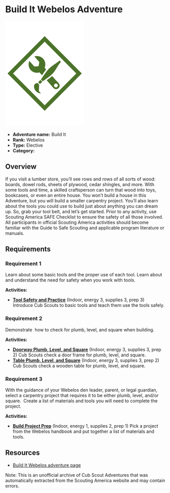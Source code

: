 # Build It Webelos Adventure

![Build It Webelos adventure belt loop](images/build-it.jpg)

- **Adventure name:** Build It
- **Rank:** Webelos
- **Type:** Elective
- **Category:** 

## Overview

If you visit a lumber store, you’ll see rows and rows of all sorts of wood: boards, dowel rods, sheets of plywood, cedar shingles, and more. With some tools and time, a skilled craftsperson can turn that wood into toys, bookcases, or even an entire house. You won’t build a house in this Adventure, but you will build a smaller carpentry project. You’ll also learn about the tools you could use to build just about anything you can dream up. So, grab your tool belt, and let’s get started. Prior to any activity, use Scouting America SAFE Checklist to ensure the safety of all those involved. All participants in official Scouting America activities should become familiar with the Guide to Safe Scouting and applicable program literature or manuals.

## Requirements

### Requirement 1

Learn about some basic tools and the proper use of each tool. Learn about and understand the need for safety when you work with tools.

**Activities:**

- **[Tool Safety and Practice](https://www.scouting.org/cub-scout-activities/tool-safety-and-practice/)** (Indoor, energy 3, supplies 3, prep 3)
  Introduce Cub Scouts to basic tools and teach them  use  the tools safely.

### Requirement 2

Demonstrate  how to check for plumb, level, and square when building.

**Activities:**

- **[Doorway Plumb, Level, and Square](https://www.scouting.org/cub-scout-activities/doorway-plumb-level-and-square/)** (Indoor, energy 3, supplies 3, prep 2)
  Cub Scouts check  a door frame  for plumb, level, and square.
- **[Table Plumb, Level, and Square](https://www.scouting.org/cub-scout-activities/table-plumb-level-and-square/)** (Indoor, energy 3, supplies 3, prep 2)
  Cub Scouts check a wooden table for plumb, level, and square.

### Requirement 3

With the guidance of your Webelos den leader, parent, or legal guardian, select a carpentry project that requires it to be either plumb, level, and/or square.  Create a list of materials and tools you will need to complete the project.

**Activities:**

- **[Build Project Prep](https://www.scouting.org/cub-scout-activities/build-project-prep/)** (Indoor, energy 1, supplies 2, prep 1)
  Pick a project from the Webelos handbook and put together a list of materials and tools.


## Resources

- [Build It Webelos adventure page](https://www.scouting.org/cub-scout-adventures/build-it/)

Note: This is an unofficial archive of Cub Scout Adventures that was automatically extracted from the Scouting America website and may contain errors.